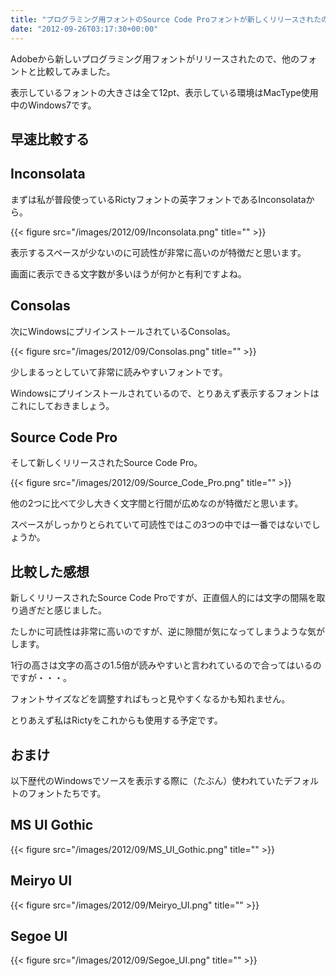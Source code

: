 ```yaml
---
title: "プログラミング用フォントのSource Code Proフォントが新しくリリースされたので他のフォントと比較してみた"
date: "2012-09-26T03:17:30+00:00"
---
```


Adobeから新しいプログラミング用フォントがリリースされたので、他のフォントと比較してみました。 

表示しているフォントの大きさは全て12pt、表示している環境はMacType使用中のWindows7です。 

## 早速比較する

## Inconsolata

まずは私が普段使っているRictyフォントの英字フォントであるInconsolataから。 

{{< figure src="/images/2012/09/Inconsolata.png" title="" >}}

表示するスペースが少ないのに可読性が非常に高いのが特徴だと思います。 

画面に表示できる文字数が多いほうが何かと有利ですよね。 

## Consolas

次にWindowsにプリインストールされているConsolas。 

{{< figure src="/images/2012/09/Consolas.png" title="" >}}

少しまるっとしていて非常に読みやすいフォントです。 

Windowsにプリインストールされているので、とりあえず表示するフォントはこれにしておきましょう。 

## Source Code Pro

そして新しくリリースされたSource Code Pro。 

{{< figure src="/images/2012/09/Source_Code_Pro.png" title="" >}}

他の2つに比べて少し大きく文字間と行間が広めなのが特徴だと思います。 

スペースがしっかりとられていて可読性ではこの3つの中では一番ではないでしょうか。 

## 比較した感想

新しくリリースされたSource Code Proですが、正直個人的には文字の間隔を取り過ぎだと感じました。 

たしかに可読性は非常に高いのですが、逆に隙間が気になってしまうような気がします。 

1行の高さは文字の高さの1.5倍が読みやすいと言われているので合ってはいるのですが・・・。 

フォントサイズなどを調整すればもっと見やすくなるかも知れません。 

とりあえず私はRictyをこれからも使用する予定です。 

## おまけ

以下歴代のWindowsでソースを表示する際に（たぶん）使われていたデフォルトのフォントたちです。 

## MS UI Gothic

{{< figure src="/images/2012/09/MS_UI_Gothic.png" title="" >}}

## Meiryo UI

{{< figure src="/images/2012/09/Meiryo_UI.png" title="" >}}

## Segoe UI

{{< figure src="/images/2012/09/Segoe_UI.png" title="" >}}
